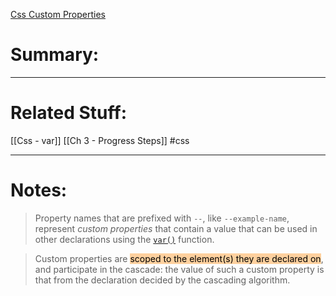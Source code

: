 
[Css Custom Properties](https://developer.mozilla.org/en-US/docs/Web/CSS/--*)
# Summary:
---
# Related Stuff:
[[Css - var]]
[[Ch 3 - Progress Steps]]
#css 

---
# Notes:
> Property names that are prefixed with `--`, like `--example-name`, represent _custom properties_ that contain a value that can be used in other declarations using the [`var()`](https://developer.mozilla.org/en-US/docs/Web/CSS/var) function.

> Custom properties are <mark style="background: #FFB86CA6;">scoped to the element(s) they are declared on</mark>, and participate in the cascade: the value of such a custom property is that from the declaration decided by the cascading algorithm.